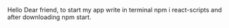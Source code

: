 Hello Dear friend, to start my app write in terminal npm i react-scripts and after downloading npm start.

